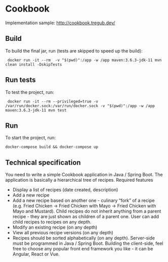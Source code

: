 # Cookbook

Implementation sample: http://cookbook.tregub.dev/ 

## Build
To build the final jar, run (tests are skipped to speed up the build):

```
 docker run -it --rm  -v "$(pwd)":/app -w /app maven:3.6.3-jdk-11 mvn clean install -DskipTests
```

## Run tests
To test the project, run:

```
 docker run -it --rm --privileged=true -v /var/run/docker.sock:/var/run/docker.sock -v "$(pwd)":/app -w /app maven:3.6.3-jdk-11 mvn test
```

## Run
To start the project, run:

```
docker-compose build && docker-compose up   
```

## Technical specification
You need to write a simple Cookbook application in Java / Spring Boot. The application is basically a hierarchical tree of recipes.
Required features
* Display a list of recipes (date created, description)
* Add a new recipe
* Add a new recipe based on another one - culinary “fork” of a recipe (e.g. Fried Chicken -> Fried Chicken with Mayo -> Fried Chicken with Mayo and Mustard). Child recipes do not inherit anything from a parent recipe - they are just shown as children of a parent one. User can add child recipes to recipes on any depth.
* Modify an existing recipe (on any depth)
* View all previous recipe versions (on any depth)
* Recipes should be sorted alphabetically (on any depth).
Server-side must be programmed in Java / Spring Boot. Building the client-side, feel free to choose any popular front end framework you like - it can be Angular, React or Vue.
